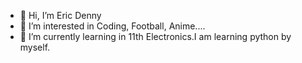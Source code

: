 - 👋 Hi, I’m Eric Denny
- 👀 I’m interested in Coding, Football, Anime....
- 🌱 I’m currently learning in 11th Electronics.I am learning python by myself.
